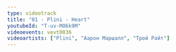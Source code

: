 ```yaml
---
type: videotrack
title: "01 - Plini - Heart"
youtubeId: "T-uv-MO6k9M"
videoevents: vevt0036
videoartists: ["Plini", "Аарон Маршалл", "Трой Райт"]
---
```

